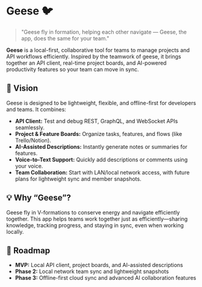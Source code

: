# Geese 🐦

> "Geese fly in formation, helping each other navigate — Geese, the app, does the same for your team."

**Geese** is a local-first, collaborative tool for teams to manage projects and API workflows efficiently. Inspired by the teamwork of geese, it brings together an API client, real-time project boards, and AI-powered productivity features so your team can move in sync.

## 🚀 Vision

Geese is designed to be lightweight, flexible, and offline-first for developers and teams. It combines:

- **API Client:** Test and debug REST, GraphQL, and WebSocket APIs seamlessly.
- **Project & Feature Boards:** Organize tasks, features, and flows (like Trello/Notion).
- **AI-Assisted Descriptions:** Instantly generate notes or summaries for features.
- **Voice-to-Text Support:** Quickly add descriptions or comments using your voice.
- **Team Collaboration:** Start with LAN/local network access, with future plans for lightweight sync and member snapshots.

## 💡 Why “Geese”?

Geese fly in V-formations to conserve energy and navigate efficiently together. This app helps teams work together just as efficiently—sharing knowledge, tracking progress, and staying in sync, even when working locally.

## 🌱 Roadmap

- **MVP:** Local API client, project boards, and AI-assisted descriptions
- **Phase 2:** Local network team sync and lightweight snapshots
- **Phase 3:** Offline-first cloud sync and advanced AI collaboration features
